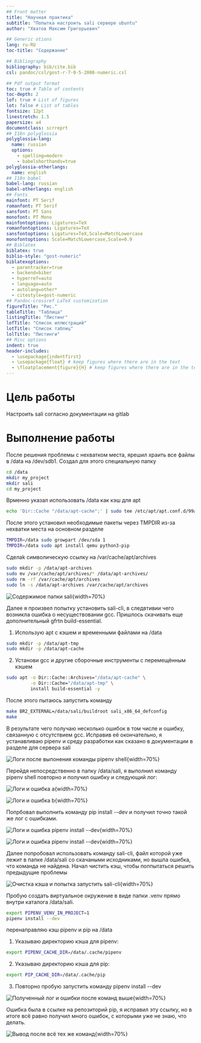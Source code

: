 ```yaml
---
## Front matter
title: "Научная практика"
subtitle: "Попытка настроить sali сервере ubuntu"
author: "Хватов Максим Григорьевич"

## Generic otions
lang: ru-RU
toc-title: "Содержание"

## Bibliography
bibliography: bib/cite.bib
csl: pandoc/csl/gost-r-7-0-5-2008-numeric.csl

## Pdf output format
toc: true # Table of contents
toc-depth: 2
lof: true # List of figures
lot: false # List of tables
fontsize: 12pt
linestretch: 1.5
papersize: a4
documentclass: scrreprt
## I18n polyglossia
polyglossia-lang:
  name: russian
  options:
	- spelling=modern
	- babelshorthands=true
polyglossia-otherlangs:
  name: english
## I18n babel
babel-lang: russian
babel-otherlangs: english
## Fonts
mainfont: PT Serif
romanfont: PT Serif
sansfont: PT Sans
monofont: PT Mono
mainfontoptions: Ligatures=TeX
romanfontoptions: Ligatures=TeX
sansfontoptions: Ligatures=TeX,Scale=MatchLowercase
monofontoptions: Scale=MatchLowercase,Scale=0.9
## Biblatex
biblatex: true
biblio-style: "gost-numeric"
biblatexoptions:
  - parentracker=true
  - backend=biber
  - hyperref=auto
  - language=auto
  - autolang=other*
  - citestyle=gost-numeric
## Pandoc-crossref LaTeX customization
figureTitle: "Рис."
tableTitle: "Таблица"
listingTitle: "Листинг"
lofTitle: "Список иллюстраций"
lotTitle: "Список таблиц"
lolTitle: "Листинги"
## Misc options
indent: true
header-includes:
  - \usepackage{indentfirst}
  - \usepackage{float} # keep figures where there are in the text
  - \floatplacement{figure}{H} # keep figures where there are in the text
---
```


# Цель работы

Настроить sali согласно документации на gitlab

# Выполнение работы

После решения проблемы с нехватком места, ярешил храить все файлы в /data на /dev/sdb1. Создал для этого специальную папку 

```bash
cd /data
mkdir my_project
mkdir sali
cd my_project
```

Врменно указал использовать /data как кэш для apt

```bash
echo 'Dir::Cache "/data/apt-cache";' | sudo tee /etc/apt/apt.conf.d/99altcache
```

После этого установил необходимые пакеты через TMPDIR из-за нехватки места на основном разделе

```bash
TMPDIR=/data sudo growpart /dev/sda 1
TMPDIR=/data sudo apt install qemu python3-pip
```

Сделаk символическую ссылку на /var/cache/apt/archives

```bash
sudo mkdir -p /data/apt-archives
sudo mv /var/cache/apt/archives/* /data/apt-archives/
sudo rm -rf /var/cache/apt/archives
sudo ln -s /data/apt-archives /var/cache/apt/archives
```

![Содержимое папки sali](image/sali_содержимое.png){width=70%}

Далее я произвел попытку установить sali-cli, в следвтивии чего возникла ошибка о несуществовании gcc. Пришлось скачивать еще дополнительный gfrtn build-essential.

1. Использую apt с кэшем и временными файлами на /data

```bash
sudo mkdir -p /data/apt-tmp
sudo mkdir -p /data/apt-cache
```

2. Установи gcc и другие сборочные инструменты с перемещённым кэшем

```bash
sudo apt -o Dir::Cache::Archives="/data/apt-cache" \
         -o Dir::Cache="/data/apt-tmp" \
         install build-essential -y
```

После этого пытаюсь запустить команду


```bash
make BR2_EXTERNAL=/data/sali/buildroot sali_x86_64_defconfig
make
```

В результате чего получаю несколько ошибок в том числе и ошибку, связанную с отсутствием gcc. Исправив её окончательно, я устанавливаю pipenv и среду разработки как сказано в документации в разделе для сервера sali

![Логи после выпонения команды pipenv shell](image/pipenv.png){width=70%}

Перейдя непосредственно в папку /data/sali, я выполнил команду pipenv shell повторно и получил ошибку и следующий лог:

![Логи и ошибка a](image/логи_ошибка.png){width=70%}

![Логи и ошибка b](image/логи%20и%20ошибка_2.png){width=70%}

Попрбовал выполнить команду pip install --dev и получил точно такой же лог с ошибками. 

![Логи и ошибка pipenv install --dev](image/pipenv_dev_err1.png){width=70%}

![Логи и ошибка pipenv install --dev](image/pipenv_err2.png){width=70%}

Далее попробовал использовать команду sali-cli, файл которой уже лежит в папке /data/sali со скачаными исходниками, но вышла ошибка, что команда не найдена. Начал чистить кэш, чтобы поппытаться решить предыдущие проблемы

![Очистка кэша и попытка запустить sali-cli](image/sali_cli_cache.png){width=70%}

Пробую создать виртуальное окружение в виде папки .venv прямо внутри каталога /data/sali.

```bash
export PIPENV_VENV_IN_PROJECT=1
pipenv install --dev
```

перенаправляю кэш pipenv и pip на /data

1. Указываю директорию кэша для pipenv:

```bash
export PIPENV_CACHE_DIR=/data/.cache/pipenv
```

2. Указываю директорию кэша для pip:

```bash
export PIP_CACHE_DIR=/data/.cache/pip
```

3. Повторно пробую запустить команду pipenv install --dev

![Полученный лог и ошибки после команд выше](image/44.png){width=70%}

Ошибка была в ссылке на репозиторий pip, я исправил эту ссылку, но в итоге всё равно получил много ошибок, с которыми уже не знаю, что делать.

![Вывод после всё тех же команд](image/55.png){width=70%}